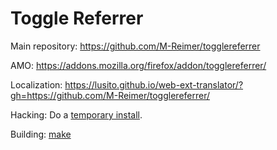 Toggle Referrer
====================

Main repository: https://github.com/M-Reimer/togglereferrer

AMO: https://addons.mozilla.org/firefox/addon/togglereferrer/

Localization: https://lusito.github.io/web-ext-translator/?gh=https://github.com/M-Reimer/togglereferrer/

Hacking: Do a [temporary install](https://extensionworkshop.com/documentation/develop/temporary-installation-in-firefox/).

Building: [make](https://www.gnu.org/software/make/)

